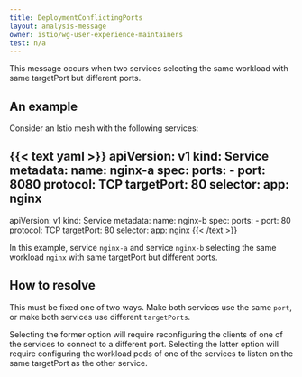 ```yaml
---
title: DeploymentConflictingPorts
layout: analysis-message
owner: istio/wg-user-experience-maintainers
test: n/a
---
```


This message occurs when two services selecting the same workload with same targetPort but different ports.

## An example

Consider an Istio mesh with the following services:

{{< text yaml >}}
apiVersion: v1
kind: Service
metadata:
  name: nginx-a
spec:
  ports:
    - port: 8080
      protocol: TCP
      targetPort: 80
  selector:
    app: nginx
---
apiVersion: v1
kind: Service
metadata:
  name: nginx-b
spec:
  ports:
    - port: 80
      protocol: TCP
      targetPort: 80
  selector:
    app: nginx
{{< /text >}}

In this example, service `nginx-a` and service `nginx-b` selecting the same workload `nginx` with same targetPort but different ports.

## How to resolve

This must be fixed one of two ways. Make both services use the same `port`, or make both services use different `targetPorts`.

Selecting the former option will require reconfiguring the clients of one of the services to connect to a different port. Selecting the latter option will require configuring the workload pods of one of the services to listen on the same targetPort as the other service.
